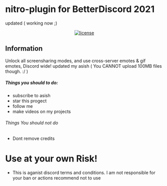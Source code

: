 # nitro-plugin for BetterDiscord 2021

updated ( working now ;)

<div align=center>

  <a href="https://github.com/asish-op/nitro-plugin-2021/blob/main/LICENSE">
    <img src="https://img.shields.io/badge/license-Apache%202-blue" alt="license">
  </a>

</div>

## Information

Unlock all screensharing modes, and use cross-server emotes & gif emotes, Discord wide! updated my asish ( You CANNOT upload 100MB files though. :/ )

##### Things you should to do:
- subscribe to  asish
- star this progect
- follow me
- make videos on my projects

###### Things You should not do
- Dont remove credits

# Use at your own Risk!

- This is aganist discord terms and conditions. I am not responsible for your ban or actions 
recommend not to use
